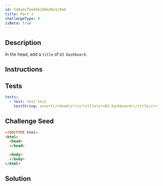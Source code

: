 ```yaml
---
id: 5d8a4cfbe6b6180ed9a1c9e0
title: Part 3
challengeType: 0
isBeta: true
---
```


## Description
<section id='description'>

In the head, add a `title` of `D3 Dashboard`.
</section>

## Instructions
<section id='instructions'>
</section>

## Tests
<section id='tests'>

```yml
tests:
  - text: test-text
    testString: assert(/<head\s*>\s*<title\s*>D3 Dashboard<\/title\s*>\s*<\/head\s*>/g.test(code));

```

</section>

## Challenge Seed
<section id='challengeSeed'>
<div id='html-seed'>

```html
<!DOCTYPE html>
<html>
  <head>
  </head>

  <body>
  </body>
</html>
```

</div>
</section>


## Solution
<section id='solution'>

```js
```

</section>
